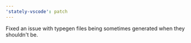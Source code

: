 ```yaml
---
'stately-vscode': patch
---
```


Fixed an issue with typegen files being sometimes generated when they shouldn't be.
